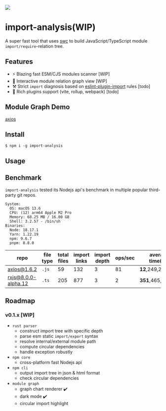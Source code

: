 <p align="left">
  <img src="https://github.com/rust-redo/import-analysis/assets/102238922/56ef774d-6ed0-4491-afab-93fbeba9e955" >
</p>

# import-analysis(WIP)

A super fast tool that uses [swc](https://swc.rs/) to build JavaScript/TypeScript module `import/require`-relation tree.

## Features

- :zap: Blazing fast ESM/CJS modules scanner [WIP]
- :rainbow: Interactive module relation graph view [WIP]
- :hammer_and_pick: Strict `import` diagnosis based on [eslint-plugin-import](https://www.npmjs.com/package/eslint-plugin-import) rules [todo]
- :herb: Rich plugins support (vite, rollup, webpack) [todo]

## Module Graph Demo

[axios](https://rust-redo.github.io/import-analysis/axios.html)

## Install

```shell
$ npm i -g import-analysis
```

## Usage

<!-- `import-analysis` is not only a cli tool, you can also use it as a JavaScript API or a specific bundler plugin. -->

## Benchmark

`import-analysis` tested its Nodejs api's benchmark in multiple popular third-party git repos.

```shell
System:
  OS: macOS 13.6
  CPU: (12) arm64 Apple M2 Pro
  Memory: 68.25 MB / 16.00 GB
  Shell: 3.2.57 - /bin/sh
Binaries:
  Node: 18.17.1 
  Yarn: 1.22.19 
  npm: 9.6.7 
  pnpm: 8.8.0 
```

|repo|file type|total files|import links|import depth|ops/sec|average time(ns)|graph|
|---|----|-----|----|----|----|---|-----|
|[axios@1.6.2](https://github.com/axios/axios/tree/v1.6.2)|`.js`|59|132|3|81|**12**,249,262.50|[view](https://rust-redo.github.io/import-analysis/axios.html)|
|[rxjs@8.0.0-alpha.12](https://github.com/ReactiveX/rxjs/tree/8.0.0-alpha.12)|`.ts`|205|877|3|2|**351**,465,279.17|[view](https://rust-redo.github.io/import-analysis/rxjs.html)|

## Roadmap

### v0.1.x [WIP]

- `rust parser`
  - construct import tree with specific depth
  - parse esm static `import/export` syntax
  - resolve internal/external module path
  - compute circular dependencies
  - handle exception robustly 
- `npm core`
  - cross-platform fast Nodejs api
- `npm cli`
  - output import tree in json & html format
  - check circular dependencies
- `module graph`
  - graph chart renderer :heavy_check_mark:	
  - dark mode :heavy_check_mark:	
  - circular import highlight


